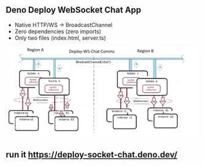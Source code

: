 ## Deno Deploy WebSocket Chat App

 * Native HTTP/WS -> BroadcastChannel
 * Zero dependencies (zero imports)
 * Only two files (index.html, server.ts)

![Drag Racing](comms.jpg)

## run it  https://deploy-socket-chat.deno.dev/
